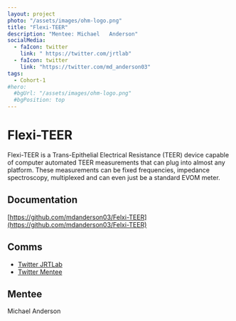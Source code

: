 ```yaml
---
layout: project
photo: "/assets/images/ohm-logo.png"
title: "Flexi-TEER"
description: "Mentee: Michael	Anderson" 
socialMedia:
  - faIcon: twitter
    link: " https://twitter.com/jrtlab"
  - faIcon: twitter
    link: "https://twitter.com/md_anderson03"
tags:
  - Cohort-1
#hero:
  #bgUrl: "/assets/images/ohm-logo.png"
  #bgPosition: top
---
```


# Flexi-TEER

Flexi-TEER is a Trans-Epithelial Electrical Resistance (TEER) device capable of computer automated TEER measurements that can plug into almost any platform. These measurements can be fixed frequencies, impedance spectroscopy, multiplexed and can even just be a standard EVOM meter.

## Documentation


[https://github.com/mdanderson03/Felxi-TEER](https://github.com/mdanderson03/Felxi-TEER)

## Comms

 - [Twitter JRTLab](https://twitter.com/jrtlab)
 - [Twitter Mentee](https://twitter.com/md_anderson03)

## Mentee
Michael	Anderson

